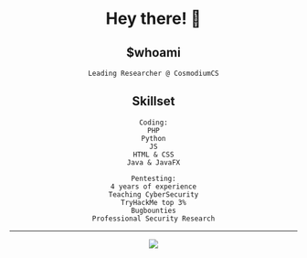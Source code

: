 <div align=center>
  
  # Hey there! 👋
  
  ## $whoami
  
  `Leading Researcher @ CosmodiumCS`

  ## Skillset
  ``` 
  Coding:
  PHP
  Python
  JS
  HTML & CSS
  Java & JavaFX

  Pentesting:
  4 years of experience
  Teaching CyberSecurity
  TryHackMe top 3%
  Bugbounties
  Professional Security Research
  ```

  ---
  <!-- GitHub StatCard-->

  <img src="https://github-readme-stats.vercel.app/api?username=SysGerm&show_icons=true&theme=merko"/>
</div>  
